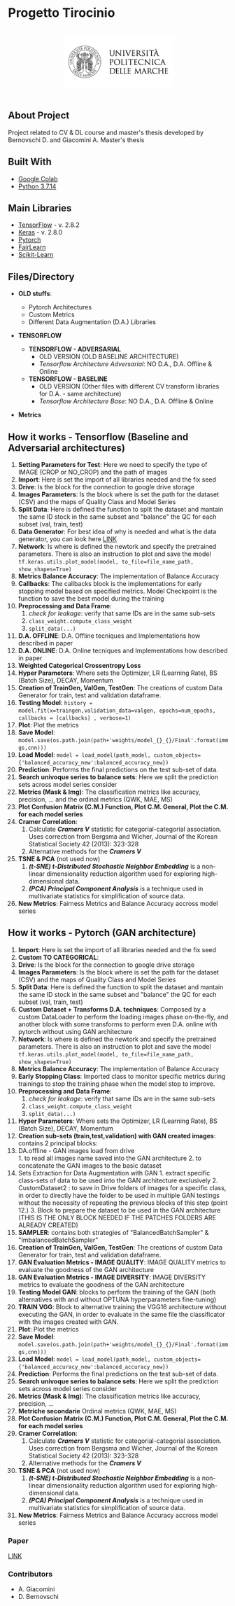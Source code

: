 # Progetto Tirocinio 


<!-- PROJECT LOGO -->
<br />
<div align="center">
  <a href="https://github.com/Denzel18/Tensorflow_Architecture_CODE">
    <img src="images/logo.jpg" alt="Logo" width="250" height="120">
  </a>
</div>
<br>

## About Project 
Project related to CV & DL course and master's thesis developed by Bernovschi D. and Giacomini A. Master's thesis
## Built With

* [Google Colab](https://colab.research.google.com/?hl=it)
* [Python 3.7.14](https://www.python.org/)

## Main Libraries 
* [TensorFlow](https://www.tensorflow.org) - v. 2.8.2
* [Keras](https://keras.io) - v. 2.8.0
* [Pytorch](https://pytorch.org)
* [FairLearn](https://fairlearn.org)
* [Scikit-Learn](https://scikit-learn.org/stable/)

## Files/Directory
* **OLD stuffs**: 
  * Pytorch Architectures
  * Custom Metrics 
  * Different Data Augmentation (D.A.) Libraries 
* **TENSORFLOW**
  * **TENSORFLOW - ADVERSARIAL** 
    * OLD VERSION (OLD BASELINE ARCHITECTURE)
    * *Tensorflow Architecture Adversarial*: NO D.A., D.A. Offline & Online
  * **TENSORFLOW - BASELINE**
    * OLD VERSION (Other files with different CV transform libraries for D.A. - same architecture)
    * *Tensorflow Architecture Base*: NO D.A., D.A. Offline & Online

* **Metrics**


## How it works - Tensorflow (Baseline and Adversarial architectures)
1. **Setting Parameters for Test**: Here we need to specify the type of IMAGE (CROP or NO_CROP) and the path of images 
2.  **Import**: Here is set the import of all libraries needed and the fix seed 
3.  **Drive**: Is the block for the connection to google drive storage 
4.  **Images Parameters**: Is the block where is set the path for the dataset (CSV) and the maps of Quality Class and Model Series
5.  **Split Data**: Here is defined the function to split the dataset and mantain the same ID stock in the same subset and "balance" the QC for each subset (val, train, test)
6.  **Data Generator**: For best idea of why is needed and what is the data generator, you can look here [LINK](https://medium.com/analytics-vidhya/write-your-own-custom-data-generator-for-tensorflow-keras-1252b64e41c3)
7.  **Network**: Is where is defined the newtork and specify the pretrained parameters. There is also an instruction to plot and save the model ```tf.keras.utils.plot_model(model, to_file=file_name_path, show_shapes=True)```
8.  **Metrics Balance Accuracy**: The implementation of Balance Accuracy 
9.  **Callbacks**: The callbacks block is the implementations for early stopping model based on specified metrics. Model Checkpoint is the function to save the best model during the training 
10. **Preprocessing and Data Frame**: 
    1.  *check for leakage*: verify that same IDs are in the same sub-sets
    2.  ```class_weight.compute_class_weight```
    3.  ```split_data(...) ```
11. **D.A. OFFLINE**: D.A. Offline tecniques and Implementations how described in paper
12. **D.A. ONLINE**: D.A. Online tecniques and Implementations how described in paper
13. **Weighted Categorical Crossentropy Loss**
14. **Hyper Parameters**: Where sets the Optimizer, LR (Learning Rate), BS (Batch Size), DECAY, Momentum
15. **Creation of TrainGen, ValGen, TestGen**: The creations of custom Data Generator for train, test and validation dataframe. 
16. **Testing Model**: ```history = model.fit(x=traingen,validation_data=valgen, epochs=num_epochs, callbacks = [callbacks] , verbose=1)```
17. **Plot**: Plot the metrics 
18. **Save Model**: ```model.save(os.path.join(path+'weights/model_{}_{}/Final'.format(immgs,cnn)))```
19. **Load Model**: ```model = load_model(path_model, custom_objects={'balanced_accuracy_new':balanced_accuracy_new})```
20. **Prediction**: Performs the final predictions on the test sub-set of data.
21. **Search univoque series to balance sets**: Here we split the prediction sets across model series consider
22. **Metrics (Mask & Img)**: The classification metrics like accuracy, precision, ... and the ordinal metrics (QWK, MAE, MS)
23. **Plot Confusion Matrix (C.M.) Function, Plot C.M.  General, Plot the C.M. for each model series**
24. **Cramer Correlation**: 
    1.  Calculate ***Cramers V*** statistic for categorial-categorial association. Uses correction from Bergsma and Wicher, Journal of the Korean Statistical Society 42 (2013): 323-328
    2.  Alternative methods for the ***Cramers V*** 
25. **TSNE & PCA** (not used now)
    1.  ***(t-SNE) t-Distributed Stochastic Neighbor Embedding*** is a non-linear dimensionality reduction algorithm used for exploring high-dimensional data. 
    2.  ***(PCA) Principal Component Analysis*** is a technique used in multivariate statistics for simplification of source data. 
26. **New Metrics**:  Fairness Metrics and Balance Accuracy accross model series 




## How it works - Pytorch (GAN architecture)
1. **Import**: Here is set the import of all libraries needed and the fix seed 
2. **Custom TO CATEGORICAL**: 
3.  **Drive**: Is the block for the connection to google drive storage 
4.  **Images Parameters**: Is the block where is set the path for the dataset (CSV) and the maps of Quality Class and Model Series
5.  **Split Data**: Here is defined the function to split the dataset and mantain the same ID stock in the same subset and "balance" the QC for each subset (val, train, test)
6.  **Custom Dataset + Transforms D.A. techniques**: Composed by a custom DataLoader to perform the loading images phase on-the-fly, and another block with some transforms to perform even D.A. online with pytorch without using GAN architecture
7.  **Network**: Is where is defined the newtork and specify the pretrained parameters. There is also an instruction to plot and save the model ```tf.keras.utils.plot_model(model, to_file=file_name_path, show_shapes=True)```
8.  **Metrics Balance Accuracy**: The implementation of Balance Accuracy 
9.  **Early Stopping Class**: Imported class to monitor specific metrics during trainings to stop the training phase when the model stop to improve.
10. **Preprocessing and Data Frame**: 
    1.  *check for leakage*: verify that same IDs are in the same sub-sets
    2.  ```class_weight.compute_class_weight```
    3.  ```split_data(...) ```
11.  **Hyper Parameters**: Where sets the Optimizer, LR (Learning Rate), BS (Batch Size), DECAY, Momentum
12.  **Creation sub-sets (train,test,validation) with GAN created images**: contains 2 principal blocks:
  1. DA.offline - GAN images load from drive   
    1. to read all images name saved into the GAN architecture
    2. to concatenate the GAN images to the basic dataset
  2. Sets Extraction for Data Augmentation with GAN
    1. extract specific class-sets of data to be used into the GAN architecture exclusively 
    2. CustomDataset2 : to save in Drive folders of images for a specific class, in order to directly have the folder to be used in multiple GAN testings without the necessity of repeating the previous blocks of this step (point 12.) 
    3. Block to prepare the dataset to be used in the GAN architecture (THIS IS THE ONLY BLOCK NEEDED IF THE PATCHES FOLDERS ARE ALREADY CREATED)
13. **SAMPLER**: contains both strategies of "BalancedBatchSampler" & "ImbalancedBatchSampler"
14. **Creation of TrainGen, ValGen, TestGen**: The creations of custom Data Generator for train, test and validation dataframe. 
15. **GAN Evaluation Metrics - IMAGE QUALITY**: IMAGE QUALITY metrics to evaluate the goodness of the GAN architecture
16. **GAN Evaluation Metrics - IMAGE DIVERSITY**: IMAGE DIVERSITY metrics to evaluate the goodness of the GAN architecture
17. **Testing Model GAN**: blocks to perform the training of the GAN (both alternatives with and without OPTUNA hyperparameters fine-tuning)
18. **TRAIN VGG**: Block to alternative training the VGG16 architecture without executing the GAN, in order to evaluate in the same file the classificator with the images created with GAN.
19. **Plot**: Plot the metrics 
20. **Save Model**: ```model.save(os.path.join(path+'weights/model_{}_{}/Final'.format(immgs,cnn)))```
21. **Load Model**: ```model = load_model(path_model, custom_objects={'balanced_accuracy_new':balanced_accuracy_new})```
22. **Prediction**: Performs the final predictions on the test sub-set of data.
23. **Search univoque series to balance sets**: Here we split the prediction sets across model series consider
24. **Metrics (Mask & Img)**: The classification metrics like accuracy, precision, ... 
25. **Metriche secondarie** Ordinal metrics (QWK, MAE, MS)
26. **Plot Confusion Matrix (C.M.) Function, Plot C.M.  General, Plot the C.M. for each model series**
27. **Cramer Correlation**: 
    1.  Calculate ***Cramers V*** statistic for categorial-categorial association. Uses correction from Bergsma and Wicher, Journal of the Korean Statistical Society 42 (2013): 323-328
    2.  Alternative methods for the ***Cramers V*** 
28. **TSNE & PCA** (not used now)
    1.  ***(t-SNE) t-Distributed Stochastic Neighbor Embedding*** is a non-linear dimensionality reduction algorithm used for exploring high-dimensional data. 
    2.  ***(PCA) Principal Component Analysis*** is a technique used in multivariate statistics for simplification of source data. 
29. **New Metrics**:  Fairness Metrics and Balance Accuracy accross model series 

### Paper

[LINK](https://www.google.it)

### Contributors 
- A. Giacomini 
- D. Bernovschi 

